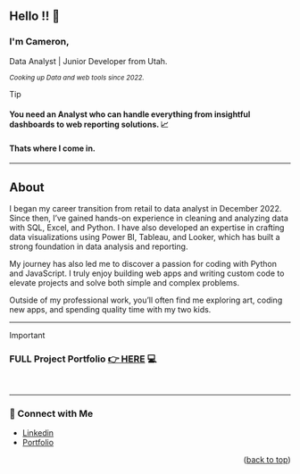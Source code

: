 <a name="readme-top"></a>
<a name="contact-me"></a>

<p align="right">
  <img src="https://komarev.com/ghpvc/?username=CameronCSS&style=flat" alt="">
</p>

## Hello !! 👋


### I'm **Cameron**, 
Data Analyst | Junior Developer from Utah.


<sub><em> Cooking up Data and web tools since 2022. </em> </sub>
<br>


> [!TIP] 
> #### You need an Analyst who can handle everything from insightful dashboards to web reporting solutions. 📈
> #### Thats where I come in.

<hr>

## **About**
I began my career transition from retail to data analyst in December 2022. Since then, I’ve gained hands-on experience in cleaning and analyzing data with SQL, Excel, and Python. I have also developed an expertise in crafting data visualizations using Power BI, Tableau, and Looker, which has built a strong foundation in data analysis and reporting.

My journey has also led me to discover a passion for coding with Python and JavaScript. I truly enjoy building web apps and writing custom code to elevate projects and solve both simple and complex problems.

Outside of my professional work, you’ll often find me exploring art, coding new apps, and spending quality time with my two kids.

----
> [!IMPORTANT]
> ### FULL Project Portfolio [👉 HERE](https://github.com/CameronCSS/PersonalProjects/blob/main/README.md) :computer:
<br>

----

### 💬 Connect with Me <br>

* [Linkedin](https://www.linkedin.com/in/cameron-css/) <br>
* [Portfolio](https://camdoesdata.com/) <br>
 


<p align="right">(<a href="#readme-top">back to top</a>)</p>
